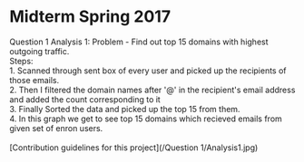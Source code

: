 # Midterm Spring 2017

Question 1
    Analysis 1: Problem - Find out top 15 domains with highest outgoing traffic.</br>
        Steps:</br>
        1. Scanned through sent box of every user and picked up the recipients of those emails.</br>
        2. Then I filtered the domain names after '@' in the recipient's email address and added the count corresponding to it</br>
        3. Finally Sorted the data and picked up the top 15 from them.</br>
        4. In this graph we get to see top 15 domains which recieved emails from given set of enron users.</br>        
        [Contribution guidelines for this project](/Question 1/Analysis1.jpg)</br>
        
        
